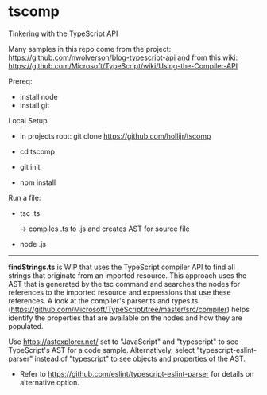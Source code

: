 # tscomp
Tinkering with the TypeScript API

Many samples in this repo come from the project: https://github.com/nwolverson/blog-typescript-api
and from this wiki: https://github.com/Microsoft/TypeScript/wiki/Using-the-Compiler-API

Prereq:
- install node
- install git

Local Setup
- in projects root:
    git clone https://github.com/hollijr/tscomp 
    
- cd tscomp
- git init
- npm install
    
Run a file:
- tsc <filename>.ts
    
    -> compiles .ts to .js and creates AST for source file
    
- node <filename>.js

---

__findStrings.ts__ is WIP that uses the TypeScript compiler API to find all strings that originate from an imported resource.
This approach uses the AST that is generated by the tsc command and searches the nodes for references to the imported resource and expressions that use these references.  A look at the compiler's parser.ts and types.ts (https://github.com/Microsoft/TypeScript/tree/master/src/compiler) helps identify the properties that are available on the nodes and how they are populated.

Use https://astexplorer.net/ set to "JavaScript" and "typescript" to see TypeScript's AST for a code sample.
Alternatively, select "typescript-eslint-parser" instead of "typescript" to see objects and properties of the AST.
- Refer to https://github.com/eslint/typescript-eslint-parser for details on alternative option.



